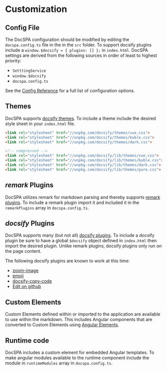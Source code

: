 # Customization

## Config File

The DocSPA configuration should be modified by editing the `docspa.config.ts` file in the in the `src` folder. To support docsify plugins include a `window.$docsify = { plugins: [] };` in `index.html`. DocSPA settings are derived from the following sources in order of least to highest priority:

- `SetttingService`
- `window.$docsify`
- `docspa.config.ts`

See the [Config Reference](config) for a full list of configuration options.

## Themes

DocSPA supports [docsify themes](https://docsify.js.org/#/themes?id=themes). To include a theme include the desired style sheet in your `index.html` file.

```html
<link rel="stylesheet" href="//unpkg.com/docsify/themes/vue.css">
<link rel="stylesheet" href="//unpkg.com/docsify/themes/buble.css">
<link rel="stylesheet" href="//unpkg.com/docsify/themes/dark.css">

<!-- compressed -->
<link rel="stylesheet" href="//unpkg.com/docsify/lib/themes/vue.css">
<link rel="stylesheet" href="//unpkg.com/docsify/lib/themes/buble.css">
<link rel="stylesheet" href="//unpkg.com/docsify/lib/themes/dark.css">
<link rel="stylesheet" href="//unpkg.com/docsify/lib/themes/pure.css">
```

## *remark* Plugins

DocSPA utilizes remark for markdown parsing and thereby supports [remark plugins](https://github.com/remarkjs/remark/blob/master/doc/plugins.md#list-of-plugins). To include a remark plugin import it and included it in the `remarkPlugins` array in `docspa.config.ts`.

## *docsify* Plugins

DocSPA supports many (but not all) [docsify plugins](https://docsify.js.org/#/plugins?id=list-of-plugins). To include a docsify plugin be sure to have a global `$docsify` object defined in `index.html` then import the desired plugin. Unlike remark plugins, docsify plugins only run on the page content.

The following docsify plugins are known to work at this time:

- [zoom-image](https://docsify.js.org/#/plugins?id=zoom-image)
- [emoji](https://docsify.js.org/#/plugins?id=emoji)
- [docsify-copy-code](https://docsify.js.org/#/plugins?id=copy-to-clipboard)
- [Edit on github](https://docsify.js.org/#/plugins?id=edit-on-github)

## Custom Elements

Custom Elements defined within or imported to the application are available to use within the markdown. This includes Angular components that are converted to Custom Elements using [Angular Elements](https://angular.io/guide/elements).

## Runtime code

DocSPA includes a custom element for embedded Angular templates. To make angular modules available to the runtime component include the module in `runtimeModules` array in `docspa.config.ts`.
